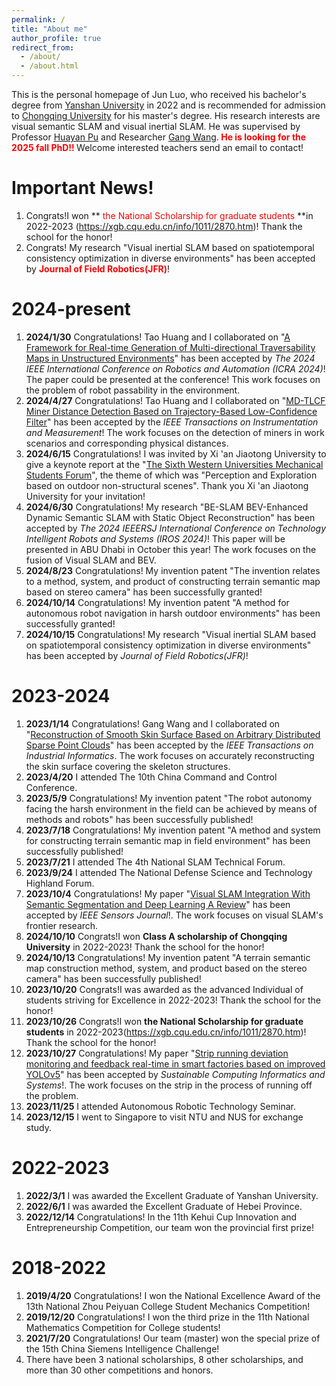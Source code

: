 ```yaml
---
permalink: /
title: "About me"
author_profile: true
redirect_from: 
  - /about/
  - /about.html
---
```


This is the personal homepage of Jun Luo, who received his bachelor's degree from [Yanshan University](https://mec.ysu.edu.cn/index.htm) in 2022 and is recommended for admission to [Chongqing University](http://www.cme.cqu.edu.cn/) for his master's degree. His research interests are visual semantic SLAM and visual inertial SLAM. He was supervised by Professor [Huayan Pu](https://faculty.cqu.edu.cn/HuayanPu/zh_CN/index.htm) and Researcher [Gang Wang](https://slmt.cqu.edu.cn/info/10710/88707.htm).**<font color='red'> He is looking for the 2025 fall PhD!! </font>** Welcome interested teachers send an email to contact!

Important News!
======
1. Congrats!I won **<font color='red'> the National Scholarship for graduate students </font>**in 2022-2023 (https://xgb.cqu.edu.cn/info/1011/2870.htm)! Thank the school for the honor!
2. Congrats! My research "Visual inertial SLAM based on spatiotemporal consistency optimization in diverse environments" has been accepted by **<font color='red'> Journal of Field Robotics(JFR)</font>**!


2024-present
======
1. **2024/1/30**  Congratulations! Tao Huang and I collaborated on "[A Framework for Real-time Generation of Multi-directional Traversability Maps in Unstructured Environments](https://ieeexplore.ieee.org/abstract/document/10610312)" has been accepted by *The 2024 IEEE International Conference on Robotics and Automation (ICRA 2024)*! The paper could be presented at the conference! This work focuses on the problem of robot passability in the environment.
2. **2024/4/27**  Congratulations! Tao Huang and I collaborated on "[MD-TLCF Miner Distance Detection Based on Trajectory-Based Low-Confidence Filter](https://ieeexplore.ieee.org/document/10553319)" has been accepted by the *IEEE Transactions on Instrumentation and Measurement*! The work focuses on the detection of miners in work scenarios and corresponding physical distances.
3. **2024/6/15**  Congratulations! I was invited by Xi 'an Jiaotong University to give a keynote report at the "[The Sixth Western Universities Mechanical Students Forum](https://sn.ifeng.com/c/8aU9839688r)", the theme of which was "Perception and Exploration based on outdoor non-structural scenes". Thank you Xi 'an Jiaotong University for your invitation!
4. **2024/6/30**  Congratulations! My research "BE-SLAM BEV-Enhanced Dynamic Semantic SLAM with Static Object Reconstruction" has been accepted by *The 2024 IEEERSJ International Conference on Technology Intelligent Robots and Systems (IROS 2024)*! This paper will be presented in ABU Dhabi in October this year! The work focuses on the fusion of Visual SLAM and BEV.
5. **2024/8/23**  Congratulations! My invention patent "The invention relates to a method, system, and product of constructing terrain semantic map based on stereo camera" has been successfully granted!
6. **2024/10/14**  Congratulations! My invention patent "A method for autonomous robot navigation in harsh outdoor environments" has been successfully granted!
7. **2024/10/15**  Congratulations! My research "Visual inertial SLAM based on spatiotemporal consistency optimization in diverse environments" has been accepted by *Journal of Field Robotics(JFR)*!

2023-2024
======
1. **2023/1/14** Congratulations! Gang Wang and I collaborated on "[Reconstruction of Smooth Skin Surface Based on Arbitrary Distributed Sparse Point Clouds](https://ieeexplore.ieee.org/document/10032808)" has been accepted by the *IEEE Transactions on Industrial Informatics*. The work focuses on accurately reconstructing the skin surface covering the skeleton structures.
2. **2023/4/20** I attended The 10th China Command and Control Conference.
3. **2023/5/9** Congratulations! My invention patent "The robot autonomy facing the harsh environment in the field can be achieved by means of methods and robots" has been successfully published!
4. **2023/7/18** Congratulations! My invention patent "A method and system for constructing terrain semantic map in field environment" has been successfully published!
5. **2023/7/21** I attended The 4th National SLAM Technical Forum.
6. **2023/9/24** I attended The National Defense Science and Technology Highland Forum.
7. **2023/10/4**  Congratulations! My paper "[Visual SLAM Integration With Semantic Segmentation and Deep Learning A Review](https://ieeexplore.ieee.org/document/10227894/)" has been accepted by *IEEE Sensors Journal*!. The work focuses on visual SLAM's frontier research.
8. **2024/10/10** Congrats!I won **Class A scholarship of Chongqing University** in 2022-2023! Thank the school for the honor!
9. **2024/10/13** Congratulations! My invention patent "A terrain semantic map construction method, system, and product based on the stereo camera" has been successfully published!
10. **2023/10/20** Congrats!I was awarded as the advanced Individual of students striving for Excellence in 2022-2023! Thank the school for the honor!
11. **2023/10/26** Congrats!I won **the National Scholarship for graduate students** in 2022-2023(https://xgb.cqu.edu.cn/info/1011/2870.htm)! Thank the school for the honor!
12. **2023/10/27** Congratulations! My paper "[Strip running deviation monitoring and feedback real-time in smart factories based on improved YOLOv5](https://www.sciencedirect.com/science/article/pii/S2210537923000781)" has been accepted by *Sustainable Computing Informatics and Systems*!. The work focuses on the strip in the process of running off the problem.
13. **2023/11/25** I attended Autonomous Robotic Technology Seminar.
14. **2023/12/15** I went to Singapore to visit NTU and NUS for exchange study.

2022-2023
======
1. **2022/3/1** I was awarded the Excellent Graduate of Yanshan University.
2. **2022/6/1** I was awarded the Excellent Graduate of Hebei Province.
3. **2022/12/14** Congratulations! In the 11th Kehui Cup Innovation and Entrepreneurship Competition, our team won the provincial first prize!

2018-2022
======
1. **2019/4/20** Congratulations! I won the National Excellence Award of the 13th National Zhou Peiyuan College Student Mechanics Competition!
2. **2019/12/20** Congratulations! I won the third prize in the 11th National Mathematics Competition for College students!
3. **2021/7/20** Congratulations! Our team (master) won the special prize of the 15th China Siemens Intelligence Challenge!
4. There have been 3 national scholarships, 8 other scholarships, and more than 30 other competitions and honors.

